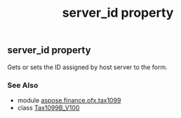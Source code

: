 ﻿---
title: server_id property
second_title: Aspose.Finance for Python via .NET API References
description: 
type: docs
weight: 170
url: /python-net/aspose.finance.ofx.tax1099/tax1099b_v100/server_id/
is_root: false
---

## server_id property


Gets or sets the ID assigned by host server to the form.

### See Also
* module [aspose.finance.ofx.tax1099](../../)
* class [Tax1099B_V100](/finance/python-net/aspose.finance.ofx.tax1099/tax1099b_v100)

